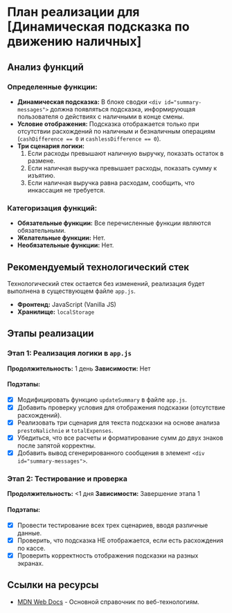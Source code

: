 # План реализации для [Динамическая подсказка по движению наличных]

## Анализ функций
### Определенные функции:
- **Динамическая подсказка:** В блоке сводки `<div id="summary-messages">` должна появляться подсказка, информирующая пользователя о действиях с наличными в конце смены.
- **Условие отображения:** Подсказка отображается только при отсутствии расхождений по наличным и безналичным операциям (`cashDifference == 0` и `cashlessDifference == 0`).
- **Три сценария логики:**
    1.  Если расходы превышают наличную выручку, показать остаток в размене.
    2.  Если наличная выручка превышает расходы, показать сумму к изъятию.
    3.  Если наличная выручка равна расходам, сообщить, что инкассация не требуется.

### Категоризация функций:
- **Обязательные функции:** Все перечисленные функции являются обязательными.
- **Желательные функции:** Нет.
- **Необязательные функции:** Нет.

## Рекомендуемый технологический стек
Технологический стек остается без изменений, реализация будет выполнена в существующем файле `app.js`.
- **Фронтенд:** JavaScript (Vanilla JS)
- **Хранилище:** `localStorage`

## Этапы реализации

### Этап 1: Реализация логики в `app.js`
**Продолжительность:** 1 день
**Зависимости:** Нет

#### Подэтапы:
- [x] Модифицировать функцию `updateSummary` в файле `app.js`.
- [x] Добавить проверку условия для отображения подсказки (отсутствие расхождений).
- [x] Реализовать три сценария для текста подсказки на основе анализа `prestoNalichnie` и `totalExpenses`.
- [x] Убедиться, что все расчеты и форматирование сумм до двух знаков после запятой корректны.
- [x] Добавить вывод сгенерированного сообщения в элемент `<div id="summary-messages">`.

### Этап 2: Тестирование и проверка
**Продолжительность:** <1 дня
**Зависимости:** Завершение этапа 1

#### Подэтапы:
- [x] Провести тестирование всех трех сценариев, вводя различные данные.
- [x] Проверить, что подсказка НЕ отображается, если есть расхождения по кассе.
- [x] Проверить корректность отображения подсказки на разных экранах.

## Ссылки на ресурсы
- [MDN Web Docs](https://developer.mozilla.org/) - Основной справочник по веб-технологиям.
